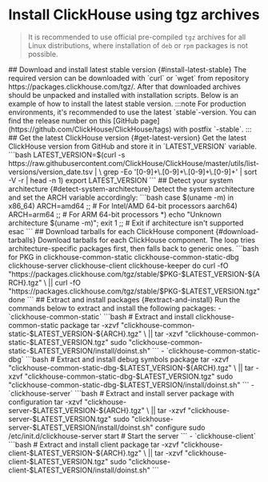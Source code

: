 # Install ClickHouse using tgz archives

> It is recommended to use official pre-compiled `tgz` archives for all Linux distributions, where installation of `deb` or `rpm` packages is not possible.

<VerticalStepper>
## Download and install latest stable version {#install-latest-stable}
The required version can be downloaded with `curl` or `wget` from repository https://packages.clickhouse.com/tgz/.
After that downloaded archives should be unpacked and installed with installation scripts.
Below is an example of how to install the latest stable version.
:::note
For production environments, it's recommended to use the latest `stable`-version.
You can find the release number on this [GitHub page](https://github.com/ClickHouse/ClickHouse/tags)
with postfix `-stable`.
:::
## Get the latest ClickHouse version {#get-latest-version}
Get the latest ClickHouse version from GitHub and store it in `LATEST_VERSION` variable.
```bash
LATEST_VERSION=$(curl -s https://raw.githubusercontent.com/ClickHouse/ClickHouse/master/utils/list-versions/version_date.tsv | \
grep -Eo '[0-9]+\.[0-9]+\.[0-9]+\.[0-9]+' | sort -V -r | head -n 1)
export LATEST_VERSION
```
## Detect your system architecture {#detect-system-architecture}
Detect the system architecture and set the ARCH variable accordingly:
```bash
case $(uname -m) in
x86_64) ARCH=amd64 ;;         # For Intel/AMD 64-bit processors
aarch64) ARCH=arm64 ;;        # For ARM 64-bit processors
*) echo "Unknown architecture $(uname -m)"; exit 1 ;; # Exit if architecture isn't supported
esac
```
## Download tarballs for each ClickHouse component {#download-tarballs}
Download tarballs for each ClickHouse component. The loop tries architecture-specific
packages first, then falls back to generic ones.
```bash
for PKG in clickhouse-common-static clickhouse-common-static-dbg clickhouse-server clickhouse-client clickhouse-keeper
do
curl -fO "https://packages.clickhouse.com/tgz/stable/$PKG-$LATEST_VERSION-${ARCH}.tgz" \
|| curl -fO "https://packages.clickhouse.com/tgz/stable/$PKG-$LATEST_VERSION.tgz"
done
```
## Extract and install packages {#extract-and-install}
Run the commands below to extract and install the following packages:
- `clickhouse-common-static`
```bash
# Extract and install clickhouse-common-static package
tar -xzvf "clickhouse-common-static-$LATEST_VERSION-${ARCH}.tgz" \
|| tar -xzvf "clickhouse-common-static-$LATEST_VERSION.tgz"
sudo "clickhouse-common-static-$LATEST_VERSION/install/doinst.sh"
```
- `clickhouse-common-static-dbg`
```bash
# Extract and install debug symbols package
tar -xzvf "clickhouse-common-static-dbg-$LATEST_VERSION-${ARCH}.tgz" \
|| tar -xzvf "clickhouse-common-static-dbg-$LATEST_VERSION.tgz"
sudo "clickhouse-common-static-dbg-$LATEST_VERSION/install/doinst.sh"
```
- `clickhouse-server`
```bash
# Extract and install server package with configuration
tar -xzvf "clickhouse-server-$LATEST_VERSION-${ARCH}.tgz" \
|| tar -xzvf "clickhouse-server-$LATEST_VERSION.tgz"
sudo "clickhouse-server-$LATEST_VERSION/install/doinst.sh" configure
sudo /etc/init.d/clickhouse-server start  # Start the server
```
- `clickhouse-client`
```bash
# Extract and install client package
tar -xzvf "clickhouse-client-$LATEST_VERSION-${ARCH}.tgz" \
|| tar -xzvf "clickhouse-client-$LATEST_VERSION.tgz"
sudo "clickhouse-client-$LATEST_VERSION/install/doinst.sh"
```
</VerticalStepper>
